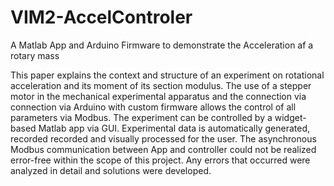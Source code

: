 # VIM2-AccelControler

A Matlab App and Arduino Firmware to demonstrate the Acceleration af a rotary mass

This paper explains the context and structure of an experiment on rotational acceleration and its moment of
its section modulus. The use of a stepper motor in the mechanical experimental apparatus and the connection via
connection via Arduino with custom firmware allows the control of all parameters via Modbus. The experiment can be
controlled by a widget-based Matlab app via GUI. Experimental data is automatically generated, recorded
recorded and visually processed for the user. The asynchronous Modbus communication between App
and controller could not be realized error-free within the scope of this project. Any errors that occurred were
analyzed in detail and solutions were developed.

